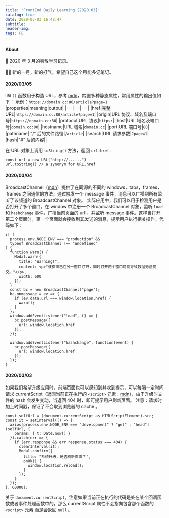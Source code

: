 ```yaml
---
title: 'FrontEnd Daily Learning [2020.03]'
catalog: true
date: 2020-03-03 16:48:47
subtitle:
header-img:
tags: FE
---
```

#### About

📅 2020 年 3 月的零散学习记录。

🤦‍♀️ 新的一月，新的打气。希望自己这个月能多记笔记。

#### 2020/03/05
`URL()` 函数用于构造 URL，参考 [mdn](https://developer.mozilla.org/en-US/docs/Web/API/URL)，内置多种静态属性，常用属性的输出值如下：
示例：`https://domain.cc:80/article?page=1`
|properties|meaning|output|
|---|---|---|
|href|完整 URL|`https://domain.cc:80/article?page=1`|
|origin|URL 协议、域名及端口号|`https://domain.cc:80`|
|protocol|URL 协议|`https:`|
|host|URL 域名及端口号|`domain.cc:80`|
|hostname|URL 域名|`domain.cc`|
|port|URL 端口号|`80`|
|pathname| "/" 后的文件路径|`/article`|
|search|URL 请求参数|`?page=1`|
|hash|"#" 后的内容||

在 URL 对象上调用 `toString()` 方法，返回 `url.href` :
```
const url = new URL("http://......")
url.toString() // a synonym for URL.href
```

#### 2020/03/04
BroadcastChannel（[mdn](https://developer.mozilla.org/en-US/docs/Web/API/BroadcastChannel)）提供了在同源的不同的 windows，tabs，frames，iframes 之间通信的方法。通过触发一个 message 事件，消息可以广播到所有监听了该频道的 BroadcastChannel 对象。
实际应用中，我们可以用于检测用户是否打开了多个窗口。在 window 中注册一个 BroadcastChannel 对象，监听 `load` 和 `hashchange` 事件，广播当前页面的 url ，并监听 message 事件。这样当打开第二个页面时，第一个页面就会接收到其发送的消息，提示用户执行相关操作。代码如下：
```
if (
  process.env.NODE_ENV === "production" &&
  typeof BroadcastChannel !== "undefined"
) {
  function warn() {
    Modal.warn({
      title: "Warning!",
      content: <p>"该页面已在另一窗口打开，同时打开两个窗口可能导致数据无法提交。"</p>,
      width: 600
    });
  }
  const bc = new BroadcastChannel("page");
  bc.onmessage = ev => {
    if (ev.data.url === window.location.href) {
      warn();
    }
  };
  window.addEventListener("load", () => {
    bc.postMessage({
      url: window.location.href
    });
  });

  window.addEventListener("hashchange", function(event) {
    bc.postMessage({
      url: window.location.href
    });
  });
}
```

#### 2020/03/03
如果我们希望升级应用时，前端页面也可以感知到并收到提示，可以每隔一定时间请求 currentScript（返回当前正在执行的 `<script>` 元素，[mdn](https://developer.mozilla.org/en-US/docs/Web/API/Document/currentScript)），由于升级时文件的 hash 会发生变动，当返回 404 时，即可提示用户刷新页面。
注意：请求时加上时间戳，保证了不会取到浏览器的 cache 。
```
const selfUrl = (document.currentScript as HTMLScriptElement).src;
const it = setInterval(() => {
  axios[process.env.NODE_ENV === "development" ? "get" : "head"](selfUrl, {
    params: { t: Date.now() }
  }).catch(err => {
    if (err.response && err.response.status === 404) {
      clearInterval(it);
      Modal.confirm({
        title: "系统升级，是否刷新页面？",
        onOk() {
          window.location.reload();
        }
      });
    }
  });
}, 60000);
```
关于 `document.currentScript`，注意如果当前正在执行的代码是处在某个回调函数或者事件处理函数中的，那么 currentScript 属性不会指向包含那个函数的 `<script>` 元素,而是会返回 `null` 。
